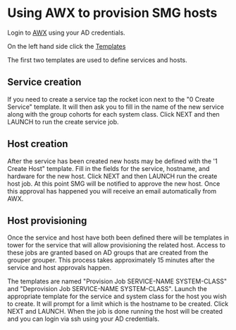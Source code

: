 # Using AWX to provision SMG hosts

Login to [AWX](https://smg-awx.techservices.illinois.edu) using your AD credentials.

On the left hand side click the [Templates](https://smg-awx.techservices.illinois.edu/#/templates)

The first two templates are used to define services and hosts.

## Service creation
If you need to create a service tap the rocket icon next to the "0 Create Service" template.
It will then ask you to fill in the name of the new service along with the group cohorts for each
system class. Click NEXT and then LAUNCH to run the create service job.

## Host creation
After the service has been created new hosts may be defined with the '1 Create Host" template. 
Fill in the fields for the service, hostname, and hardware for the new host. Click NEXT and then LAUNCH 
run the create host job. At this point SMG will be notified to approve the new host. Once this approval
has happened you will receive an email automatically from AWX.

## Host provisioning
Once the service and host have both been defined there will be templates in tower for the service that will
allow provisioning the related host. Access to these jobs are granted based on AD groups that are
created from the grouper grouper. This process takes approximately 15 minutes after the service and host
approvals happen.

The templates are named "Provision Job SERVICE-NAME SYSTEM-CLASS" and "Deprovision Job SERVICE-NAME SYSTEM-CLASS".
Launch the appropriate template for the service and system class for the host you wish to create. It will prompt for 
a limit which is the hostname to be created. Click NEXT and LAUNCH. When the job is done running the host will be 
created and you can login via ssh using your AD credentials.
